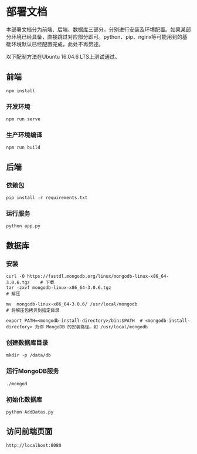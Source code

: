 # 部署文档

本部署文档分为前端、后端、数据库三部分，分别进行安装及环境配置。如果某部分环境已经具备，直接跳过对应部分即可。python、pip、nginx等可能用到的基础环境默认已经配置完成，此处不再赘述。

以下配制方法在Ubuntu 16.04.6 LTS上测试通过。

## 前端
```
npm install
```

### 开发环境
```
npm run serve
```

### 生产环境编译
```
npm run build
```

## 后端

### 依赖包

```
pip install -r requirements.txt
```

### 运行服务

```
python app.py
```

## 数据库

### 安装

```
curl -O https://fastdl.mongodb.org/linux/mongodb-linux-x86_64-3.0.6.tgz    # 下载
tar -zxvf mongodb-linux-x86_64-3.0.6.tgz                                   # 解压

mv  mongodb-linux-x86_64-3.0.6/ /usr/local/mongodb                         # 将解压包拷贝到指定目录

export PATH=<mongodb-install-directory>/bin:$PATH  # <mongodb-install-directory> 为你 MongoDB 的安装路径。如 /usr/local/mongodb 
```

### 创建数据库目录

```
mkdir -p /data/db
```

### 运行MongoDB服务

```
./mongod
```

### 初始化数据库

```
python AddDatas.py
```

## 访问前端页面

```
http://localhost:8080
```